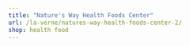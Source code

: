 ```yaml
---
title: "Nature's Way Health Foods Center"
url: /la-verne/natures-way-health-foods-center-2/
shop: health food
---
```

